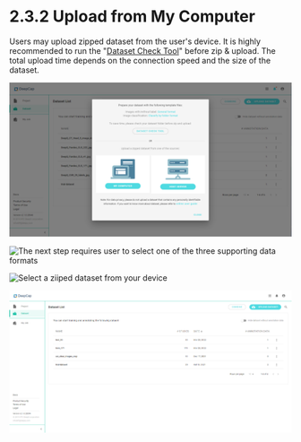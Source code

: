# 2.3.2 Upload from My Computer

Users may upload zipped dataset from the user's device. It is highly recommended to run the "[Dataset Check Tool](dataset-check-tool.md)" before zip & upload. The total upload time depends on the connection speed and the size of the dataset.

![Select "My Computer" to upload zipped datasets stored on your device](../../.gitbook/assets/con-2-6-1.png)

![The next step requires user to select one of the three supporting data formats](../../.gitbook/assets/con-2-3-2-1\_new.png)

![Select a ziiped dataset from your device](../../.gitbook/assets/con-2-3-2-2\_new.png)

![Once successfully uploaded, the user can view and process the dataset under "DeepCap-->Dataset" or "AI Training-->Dataset"](../../.gitbook/assets/con-2-6-0.png)
